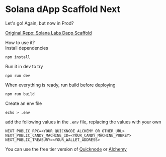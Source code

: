 
# Solana dApp Scaffold Next

Let's go!
Again, but now in Prod?

[Original Repo: Solana Labs Dapp Scaffold](https://github.com/solana-labs/dapp-scaffold)

How to use it? \
Install dependencies
```
npm install
```
Run it in dev to try
```
npm run dev
```
When everything is ready, run build before deploying
```
npm run build
```
Create an env file
```
echo > .env
```
add the following values in the `.env` file, replacing the values with your own
```
NEXT_PUBLIC_RPC=<YOUR_QUICKNODE_ALCHEMY_OR_OTHER_URL>
NEXT_PUBLIC_CANDY_MACHINE_ID=<YOUR_CANDY_MACHINE_PUBKEY>
NEXT_PUBLIC_TREASURY=<YOUR_WALLET_ADDRESS>
```
You can use the free tier version of [Quicknode]([url](https://www.quicknode.com/)https://www.quicknode.com/) or [Alchemy]([url](https://www.alchemy.com/)https://www.alchemy.com/)
